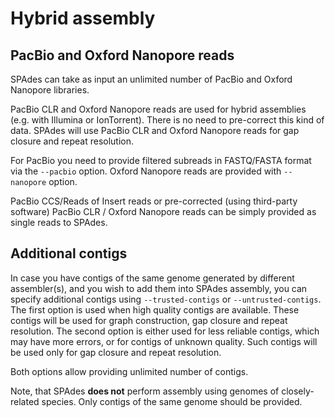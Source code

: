 # Hybrid assembly

## PacBio and Oxford Nanopore reads

SPAdes can take as input an unlimited number of PacBio and Oxford Nanopore libraries.

PacBio CLR and Oxford Nanopore reads are used for hybrid assemblies (e.g. with Illumina or IonTorrent).
There is no need to pre-correct this kind of data.
SPAdes will use PacBio CLR and Oxford Nanopore reads for gap closure and repeat resolution.

For PacBio you need to provide filtered subreads in FASTQ/FASTA format via
the `--pacbio` option. Oxford Nanopore reads are provided with `--nanopore` option.

PacBio CCS/Reads of Insert reads or pre-corrected (using third-party software) PacBio CLR / Oxford Nanopore reads can be simply provided as single reads to SPAdes.

## Additional contigs

In case you have contigs of the same genome generated by different assembler(s), and you wish to add them into SPAdes assembly,
you can specify additional contigs using `--trusted-contigs` or `--untrusted-contigs`.
The first option is used when high quality contigs are available. These contigs will be used for graph construction, gap closure and repeat resolution.
The second option is either used for less reliable contigs, which may have more errors, or for contigs of unknown quality.
Such contigs will be used only for gap closure and repeat resolution.

Both options allow providing unlimited number of contigs.

Note, that SPAdes **does not** perform assembly using genomes of closely-related species. Only contigs of the same genome should be provided.

